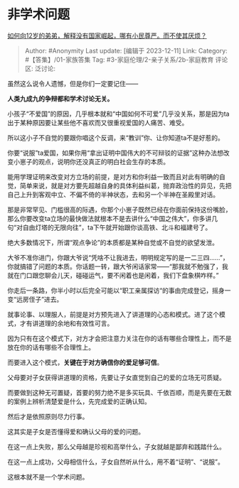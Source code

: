 # 非学术问题
[如何向12岁的弟弟，解释没有国家崛起，哪有小民尊严。而不使其厌烦？](https://www.zhihu.com/question/448399563/answer/3320519979)

> Author: #Anonymity
> Last update: [编辑于 2023-12-11]
> Link:
> Category: #【答集】/01-家族答集 
> Tag: #3-家庭伦理/2-亲子关系/2b-家庭教育
> 评论区:
> 泛讨论:

虽然这么说令人遗憾，但是你们一定要记住——

**人类九成九的争辩都和学术讨论无关。**

小孩子“不爱国”的原因，几乎根本就和“中国如何不可爱”几乎没关系，那是因为ta出于某种原因要让某些他不喜欢而又很重视爱国的人痛苦、难受。

所以这小子不自觉的要跟你唱这个反调，来“教训”你、让你知道ta不是好惹的。

你要“说服”ta爱国，如果你用“拿出证明中国伟大的不可辩驳的证据”这种办法想改变小崽子的观点，说明你还没真正的明白社会生存的本质。

能用学理证明来改变对方立场的前提，是对方和你利益一致而且对此有明确的自觉，简单来说，就是对方要先超越自身的具体利益纠葛，抛弃政治性的异见，先把自己上升到客观中立、不偏不倚的半神状态，去和另一个半神在圣殿里对话。

那是非常罕见、门槛很高的际遇，你那个小崽子既然已经在你面前保持这份嘴脸，那么你要改变ta立场的最快做法就根本不是去讲什么“中国之伟大”，你多讲几句“对自由灯塔的无限向往”，ta下午就开始跟你谈高铁、北斗和福建号了。

绝大多数情况下，所谓“观点争论”的本质都是某种自觉或不自觉的欲望发泄。

大爷不准你进门，你跟大爷说“凭啥不让我进去，明明规定写的是一二三四……”，你就搞错了问题的本质。你话题一转，跟大爷闲话家常——“那我就不勉强了，我就在门口跟您聊会儿天，碰碰运气，要不闲着也是闲着，我们下盘象棋咋样。”

你走后一条路，你半小时以后完全可能以“职工亲属探访“的事由完成登记，摇身一变“远房侄子”进去。

就事论事、以理服人，前提是对方预先进入了讲道理的心态和模式。进了这个模式，才有讲道理的余地和有效性可言。

因为只有在这个模式下，对方才会把注意力关注在你的话有哪些合理性上，而不是放在你的话有哪些不合理性上。

而要进入这个模式，**关键在于对方确信你的爱足够可信**。

父母要对子女获得讲道理的资格，先要让子女直觉到自己的爱的立场无可质疑。

而要做到这种无可置疑，首要的努力绝不是多买玩具、千依百顺，而是先要在无数的案例上辨析清楚爱是什么，先完成爱的正确认知。

然后才是依照原则尽力行事。

这其实是子女是否懂得爱和确认父母的爱的问题。

在这一点上失败，那么父母越是珍视和高举什么，子女就越是鄙弃和践踏什么。

在这一点上成功，父母相信什么，子女自然听从什么，用不着“证明”、“说服”。

这根本就不是一个学术问题。